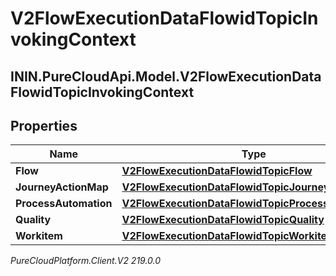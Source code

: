 # V2FlowExecutionDataFlowidTopicInvokingContext

## ININ.PureCloudApi.Model.V2FlowExecutionDataFlowidTopicInvokingContext

## Properties

|Name | Type | Description | Notes|
|------------ | ------------- | ------------- | -------------|
| **Flow** | [**V2FlowExecutionDataFlowidTopicFlow**](V2FlowExecutionDataFlowidTopicFlow) |  | [optional] |
| **JourneyActionMap** | [**V2FlowExecutionDataFlowidTopicJourneyActionMap**](V2FlowExecutionDataFlowidTopicJourneyActionMap) |  | [optional] |
| **ProcessAutomation** | [**V2FlowExecutionDataFlowidTopicProcessAutomation**](V2FlowExecutionDataFlowidTopicProcessAutomation) |  | [optional] |
| **Quality** | [**V2FlowExecutionDataFlowidTopicQuality**](V2FlowExecutionDataFlowidTopicQuality) |  | [optional] |
| **Workitem** | [**V2FlowExecutionDataFlowidTopicWorkitem**](V2FlowExecutionDataFlowidTopicWorkitem) |  | [optional] |



_PureCloudPlatform.Client.V2 219.0.0_
